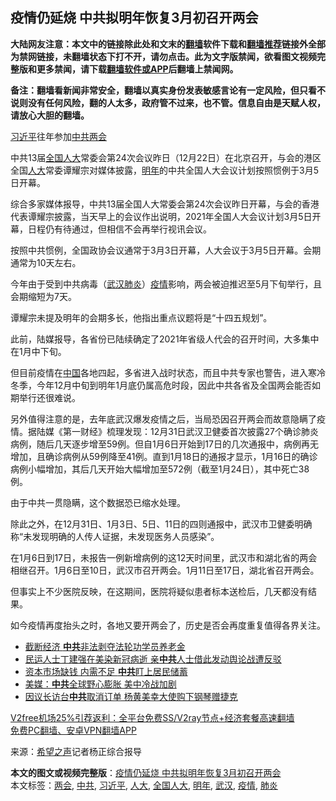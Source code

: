  <h2>疫情仍延烧 中共拟明年恢复3月初召开两会</h2> <p class="notice"><b>大陆网友注意：本文中的链接除此处和文末的<a href="https://github.com/bannedbook/fanqiang" >翻墙</a>软件下载和<a href="https://github.com/killgcd/justmysocks/blob/master/README.md">翻墙推荐</a>链接外全部为禁网链接，未翻墙状态下打不开，请勿点击。此为文字版禁闻，欲看图文视频完整版和更多禁闻，请下载<a href="https://github.com/bannedbook/fanqiang">翻墙软件或APP</a>后翻墙上禁闻网。</p><p>备注：翻墙看新闻非常安全，翻墙以真实身份发表敏感言论有一定风险，但只看不说则没有任何风险，翻的人太多，政府管不过来，也不管。信息自由是天赋人权，请放心大胆的翻墙。</b></p>  <div class="entry"> <p id="conimg"><a href="https://www.bannedbook.org/bnews/tag/%e4%b9%a0%e8%bf%91%e5%b9%b3/" class="st_tag internal_tag" rel="tag" title="标签 习近平 下的日志">习近平</a>往年参加<a href="https://www.bannedbook.org/bnews/tag/%e4%b8%ad%e5%85%b1/" class="st_tag internal_tag" rel="tag" title="标签 中共 下的日志">中共</a><a href="https://www.bannedbook.org/bnews/tag/%e4%b8%a4%e4%bc%9a/" class="st_tag internal_tag" rel="tag" title="标签 两会 下的日志">两会</a></p> <p>中共13届<a href="https://www.bannedbook.org/bnews/tag/%E5%85%A8%E5%9B%BD%E4%BA%BA%E5%A4%A7/" class="st_tag internal_tag" rel="tag" title="标签 全国人大 下的日志">全国人大</a>常委会第24次会议昨日（12月22日）在北京召开，与会的港区全国<a href="https://www.bannedbook.org/bnews/tag/%E4%BA%BA%E5%A4%A7/" class="st_tag internal_tag" rel="tag" title="标签 人大 下的日志">人大</a>常委谭耀宗对媒体披露，<a href="https://www.bannedbook.org/bnews/tag/%E6%98%8E%E5%B9%B4/" class="st_tag internal_tag" rel="tag" title="标签 明年 下的日志">明年</a>的中共全国人大会议计划按照惯例于3月5日开幕。</p> <p>综合多家媒体报导，中共13届全国人大常委会第24次会议昨日开幕，与会的香港代表谭耀宗披露，当天早上的会议作出说明，2021年全国人大会议计划3月5日开幕，日程仍有待通过，但相信不会再举行视讯会议。</p> <p>按照中共惯例，全国政协会议通常于3月3日开幕，人大会议于3月5日开幕。会期通常为10天左右。</p> <p>今年由于受到中共病毒（<a href="https://www.bannedbook.org/bnews/tag/%e6%ad%a6%e6%b1%89/" class="st_tag internal_tag" rel="tag" title="标签 武汉 下的日志">武汉</a><a href="https://www.bannedbook.org/bnews/tag/%e8%82%ba%e7%82%8e/" class="st_tag internal_tag" rel="tag" title="标签 肺炎 下的日志">肺炎</a>）<a href="https://www.bannedbook.org/bnews/tag/%E7%96%AB%E6%83%85/" class="st_tag internal_tag" rel="tag" title="标签 疫情 下的日志">疫情</a>影响，两会被迫推迟至5月下旬举行，且会期缩短为7天。</p>  <p>谭耀宗未提及明年的会期多长，他指出重点议题将是“十四五规划”。</p> <p>此前，陆媒报导，各省份已陆续确定了2021年省级人代会的召开时间，大多集中在1月中下旬。</p> <p>但目前疫情在<span class='wp_keywordlink_affiliate'><a href="https://www.bannedbook.org/" title="中国" target="_blank">中国</a></span>各地四起，多省进入战时状态，而且中共专家也警告，进入寒冷冬季，今年12月中旬到明年1月底仍属高危时段，因此中共各省及全国两会能否如期举行还很难说。</p> <p>另外值得注意的是，去年底武汉爆发疫情之后，当局恐因召开两会而故意隐瞒了疫情。据陆媒《第一财经》梳理发现：12月31日武汉卫健委首次披露27个确诊肺炎病例，随后几天逐步增至59例。但自1月6日开始到17日的几次通报中，病例再无增加，且确诊病例从59例降至41例。直到1月18日的通报才显示，1月16日的确诊病例小幅增加，其后几天开始大幅增加至572例（截至1月24日），其中死亡38例。</p> <p>由于中共一贯隐瞒，这个数据恐已缩水处理。</p>  <p>除此之外，在12月31日、1月3日、5日、11日的四则通报中，武汉市卫健委明确称“未发现明确的人传人证据，未发现医务人员感染”。</p> <p>在1月6日到17日，未报告一例新增病例的这12天时间里，武汉市和湖北省的两会相继召开。1月6日至10日，武汉市召开两会。1月11日至17日，湖北省召开两会。</p> <p>但事实上不少医院反映，在这期间，医院将疑似患者标本送检后，几天都没有结果。</p> <p>如今疫情再度抬头之时，各地又要开两会了，历史是否会再度重复值得各界关注。</p> <ul class='op-related-articles' title='相关阅读'> <li><a href='https://www.bannedbook.org/bnews/cbnews/20201224/1453796.html' target='_blank'>截断经济 <b>中共</b>非法剥夺法轮功学员养老金</a></li> <li><a href='https://www.bannedbook.org/bnews/headline/20201224/1453786.html' target='_blank'>民运人士丁建强在美染新冠病逝 亲<b>中共</b>人士借此发动舆论战遭反驳</a></li> <li><a href='https://www.bannedbook.org/bnews/comments/20201224/1453761.html' target='_blank'>资本市场缺钱 内需不足 <b>中共</b>盯上居民储蓄</a></li> <li><a href='https://www.bannedbook.org/bnews/comments/20201224/1453760.html' target='_blank'>美媒：<b>中共</b>全球野心膨胀 美中冷战加剧</a></li> <li><a href='https://www.bannedbook.org/bnews/taiwannews/20201224/1453756.html' target='_blank'>因议长访台<b>中共</b>取消订单 杨黄美幸大使购下钢琴赠捷克</a></li> </ul> <p class="texttj"> <a href="https://github.com/bannedbook/fanqiang/wiki/V2ray%E6%9C%BA%E5%9C%BA" target="_blank">V2free机场25%引荐返利：全平台免费SS/V2ray节点+经济套餐高速翻墙</a><br/> <a href="https://github.com/bannedbook/fanqiang/wiki/%E7%A6%81%E9%97%BB%E7%BD%91%E5%AE%89%E5%8D%93%E7%BF%BB%E5%A2%99%E6%96%B0%E9%97%BBAPP" target="_blank">免费PC翻墙、安卓VPN翻墙APP</a></p><p> 来源：<span class='wp_keywordlink_affiliate'><a href="https://www.soundofhope.org" title="希望之声" target="_blank">希望之声</a></span>记者杨正综合报导 </p> <a name='sharetosocial'></a>       <div><b>本文的图文或视频完整版</b>：<a href='https://www.bannedbook.org/bnews/cbnews/20201224/1453805.html'>疫情仍延烧 中共拟明年恢复3月初召开两会</a></div>  </div><!--END ENTRY--> <div class="postfooter"> <div>本文标签：<a href="https://www.bannedbook.org/bnews/tag/%e4%b8%a4%e4%bc%9a/" rel="tag">两会</a>, <a href="https://www.bannedbook.org/bnews/tag/%e4%b8%ad%e5%85%b1/" rel="tag">中共</a>, <a href="https://www.bannedbook.org/bnews/tag/%e4%b9%a0%e8%bf%91%e5%b9%b3/" rel="tag">习近平</a>, <a href="https://www.bannedbook.org/bnews/tag/%E4%BA%BA%E5%A4%A7/" rel="tag">人大</a>, <a href="https://www.bannedbook.org/bnews/tag/%E5%85%A8%E5%9B%BD%E4%BA%BA%E5%A4%A7/" rel="tag">全国人大</a>, <a href="https://www.bannedbook.org/bnews/tag/%E6%98%8E%E5%B9%B4/" rel="tag">明年</a>, <a href="https://www.bannedbook.org/bnews/tag/%e6%ad%a6%e6%b1%89/" rel="tag">武汉</a>, <a href="https://www.bannedbook.org/bnews/tag/%E7%96%AB%E6%83%85/" rel="tag">疫情</a>, <a href="https://www.bannedbook.org/bnews/tag/%e8%82%ba%e7%82%8e/" rel="tag">肺炎</a></div>  </div><!--END POSTFOOTER--> 